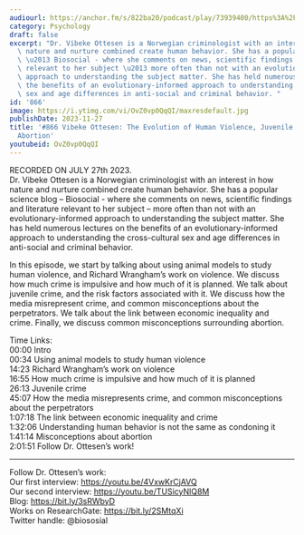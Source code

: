 ```yaml
---
audiourl: https://anchor.fm/s/822ba20/podcast/play/73939400/https%3A%2F%2Fd3ctxlq1ktw2nl.cloudfront.net%2Fstaging%2F2023-6-27%2F2c9c28b3-749f-9ab8-fd53-2bdf821311eb.m4a
category: Psychology
draft: false
excerpt: "Dr. Vibeke Ottesen is a Norwegian criminologist with an interest in how\
  \ nature and nurture combined create human behavior. She has a popular science blog\
  \ \u2013 Biosocial - where she comments on news, scientific findings and literature\
  \ relevant to her subject \u2013 more often than not with an evolutionary-informed\
  \ approach to understanding the subject matter. She has held numerous lectures on\
  \ the benefits of an evolutionary-informed approach to understanding the cross-cultural\
  \ sex and age differences in anti-social and criminal behavior. "
id: '866'
image: https://i.ytimg.com/vi/OvZ0vp0QqQI/maxresdefault.jpg
publishDate: 2023-11-27
title: '#866 Vibeke Ottesen: The Evolution of Human Violence, Juvenile Crime, and
  Abortion'
youtubeid: OvZ0vp0QqQI
---
```

<div class="timelinks">

RECORDED ON JULY 27th 2023.  
Dr. Vibeke Ottesen is a Norwegian criminologist with an interest in how nature and nurture combined create human behavior. She has a popular science blog – Biosocial - where she comments on news, scientific findings and literature relevant to her subject – more often than not with an evolutionary-informed approach to understanding the subject matter. She has held numerous lectures on the benefits of an evolutionary-informed approach to understanding the cross-cultural sex and age differences in anti-social and criminal behavior. 

In this episode, we start by talking about using animal models to study human violence, and Richard Wrangham’s work on violence. We discuss how much crime is impulsive and how much of it is planned. We talk about juvenile crime, and the risk factors associated with it. We discuss how the media misrepresent crime, and common misconceptions about the perpetrators. We talk about the link between economic inequality and crime. Finally, we discuss common misconceptions surrounding abortion.

Time Links:  
<time>00:00</time> Intro  
<time>00:34</time> Using animal models to study human violence  
<time>14:23</time> Richard Wrangham’s work on violence  
<time>16:55</time> How much crime is impulsive and how much of it is planned  
<time>26:13</time> Juvenile crime  
<time>45:07</time> How the media misrepresents crime, and common misconceptions about the perpetrators  
<time>1:07:18</time> The link between economic inequality and crime  
<time>1:32:06</time> Understanding human behavior is not the same as condoning it  
<time>1:41:14</time> Misconceptions about abortion  
<time>2:01:51</time> Follow Dr. Ottesen’s work!

---

Follow Dr. Ottesen’s work:  
Our first interview: https://youtu.be/4VxwKrCjAVQ  
Our second interview: https://youtu.be/TUSicyNlQ8M  
Blog: https://bit.ly/3sRWbyD  
Works on ResearchGate: https://bit.ly/2SMtqXi  
Twitter handle: @biososial
</div>

